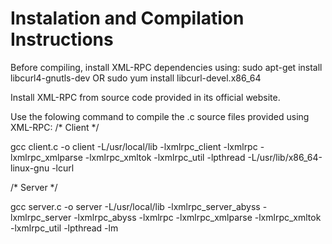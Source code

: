 # Instalation and Compilation Instructions

Before compiling, install XML-RPC dependencies using:
sudo apt-get install libcurl4-gnutls-dev
OR
sudo yum install libcurl-devel.x86_64

Install XML-RPC from source code provided in its official website.

Use the folowing command to compile the .c source files provided using XML-RPC:
/* Client */

gcc client.c -o client -L/usr/local/lib -lxmlrpc_client -lxmlrpc -lxmlrpc_xmlparse -lxmlrpc_xmltok -lxmlrpc_util -lpthread -L/usr/lib/x86_64-linux-gnu -lcurl

/* Server */

gcc server.c -o server -L/usr/local/lib -lxmlrpc_server_abyss -lxmlrpc_server -lxmlrpc_abyss -lxmlrpc -lxmlrpc_xmlparse -lxmlrpc_xmltok -lxmlrpc_util -lpthread -lm
